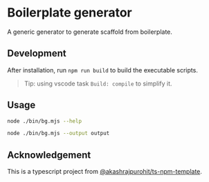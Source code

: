 # Boilerplate generator

A generic generator to generate scaffold from boilerplate.

## Development

After installation, run `npm run build` to build the executable scripts.

> Tip: using vscode task `Build: compile` to simplify it.

## Usage

```bash
node ./bin/bg.mjs --help

node ./bin/bg.mjs --output output
```

## Acknowledgement

This is a typescript project from [@akashrajpurohit/ts-npm-template](https://github.com/AkashRajpurohit/ts-npm-template).
